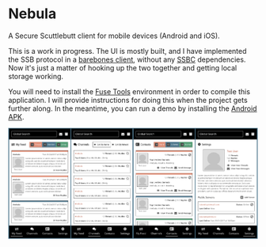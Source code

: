 # Nebula

A Secure Scuttlebutt client for mobile devices (Android and iOS).

This is a work in progress. The UI is mostly built, and I have implemented the SSB protocol in a [barebones client](doc/reference/ssb-client.js), without any [SSBC](https://github.com/ssbc) dependencies. Now it's just a matter of hooking up the two together and getting local storage working.

You will need to install the [Fuse Tools](https://www.fusetools.com) environment in order to compile this application. I will provide instructions for doing this when the project gets further along. In the meantime, you can run a demo by installing the [Android APK](bin/Android/Release/Nebula.apk).

<img src="doc/images/screenshot-all.png?raw=true" width="1024" />
